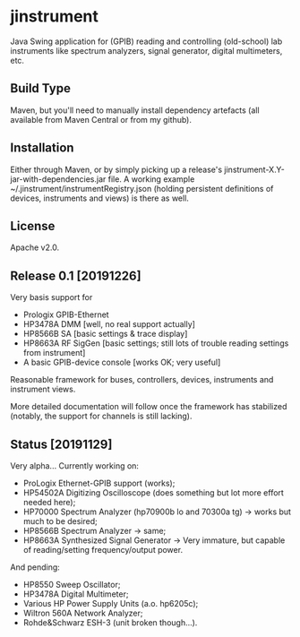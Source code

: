 # jinstrument
Java Swing application for (GPIB) reading and controlling (old-school) lab instruments like spectrum analyzers, signal generator, digital multimeters, etc.

## Build Type
Maven, but you'll need to manually install dependency artefacts (all available from Maven Central or from my github).

## Installation
Either through Maven, or by simply picking up a release's jinstrument-X.Y-jar-with-dependencies.jar file. A working example ~/.jinstrument/instrumentRegistry.json (holding persistent definitions of devices, instruments and views) is there as well.

## License
Apache v2.0.

## Release 0.1 [20191226]
Very basis support for
- Prologix GPIB-Ethernet
- HP3478A DMM [well, no real support actually]
- HP8566B SA [basic settings & trace display]
- HP8663A RF SigGen [basic settings; still lots of trouble reading settings from instrument]
- A basic GPIB-device console [works OK; very useful]

Reasonable framework for buses, controllers, devices, instruments and instrument views.

More detailed documentation will follow once the framework has stabilized (notably, the support for channels is still lacking).

## Status [20191129]
Very alpha... Currently working on:
- ProLogix Ethernet-GPIB support (works);
- HP54502A Digitizing Oscilloscope (does something but lot more effort needed here);
- HP70000 Spectrum Analyzer (hp70900b lo and 70300a tg) -> works but much to be desired;
- HP8566B Spectrum Analyzer -> same;
- HP8663A Synthesized Signal Generator -> Very immature, but capable of reading/setting frequency/output power.

And pending:
- HP8550 Sweep Oscillator;
- HP3478A Digital Multimeter;
- Various HP Power Supply Units (a.o. hp6205c);
- Wiltron 560A Network Analyzer;
- Rohde&Schwarz ESH-3 (unit broken though...).

